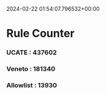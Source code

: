 2024-02-22 01:54:07.796532+00:00
# Rule Counter 
 ### UCATE : 437602

 ### Veneto : 181340

 ### Allowlist : 13930